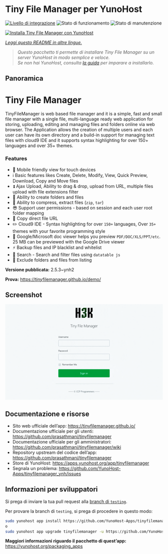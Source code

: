 <!--
N.B.: Questo README è stato automaticamente generato da <https://github.com/YunoHost/apps/tree/master/tools/readme_generator>
NON DEVE essere modificato manualmente.
-->

# Tiny File Manager per YunoHost

[![Livello di integrazione](https://dash.yunohost.org/integration/tinyfilemanager.svg)](https://dash.yunohost.org/appci/app/tinyfilemanager) ![Stato di funzionamento](https://ci-apps.yunohost.org/ci/badges/tinyfilemanager.status.svg) ![Stato di manutenzione](https://ci-apps.yunohost.org/ci/badges/tinyfilemanager.maintain.svg)

[![Installa Tiny File Manager con YunoHost](https://install-app.yunohost.org/install-with-yunohost.svg)](https://install-app.yunohost.org/?app=tinyfilemanager)

*[Leggi questo README in altre lingue.](./ALL_README.md)*

> *Questo pacchetto ti permette di installare Tiny File Manager su un server YunoHost in modo semplice e veloce.*  
> *Se non hai YunoHost, consulta [la guida](https://yunohost.org/install) per imparare a installarlo.*

## Panoramica

# Tiny File Manager

TinyFileManager is web based file manager and it is a simple, fast and small file manager with a single file, multi-language ready web application for storing, uploading, editing and managing files and folders online via web browser. The Application allows the creation of multiple users and each user can have its own directory and a build-in support for managing text files with cloud9 IDE and it supports syntax highlighting for over 150+ languages and over 35+ themes.

### Features

- :iphone: Mobile friendly view for touch devices
- :information_source: Basic features likes Create, Delete, Modify, View, Quick Preview, Download, Copy and Move files
- :arrow_double_up: Ajax Upload, Ability to drag & drop, upload from URL, multiple files upload with file extensions filter
- :file_folder: Ability to create folders and files
- :gift: Ability to compress, extract files (`zip`, `tar`)
- :sunglasses: Support user permissions - based on session and each user root folder mapping
- :floppy_disk: Copy direct file URL
- :pencil2: Cloud9 IDE - Syntax highlighting for over `150+` languages, Over `35+` themes with your favorite programming style
- :page_facing_up: Google/Microsoft doc viewer helps you preview `PDF/DOC/XLS/PPT/etc`. 25 MB can be previewed with the Google Drive viewer
- :zap: Backup files and IP blacklist and whitelist
- :mag_right: Search - Search and filter files using `datatable js`
- :file_folder: Exclude folders and files from listing



**Versione pubblicata:** 2.5.3~ynh2

**Prova:** <https://tinyfilemanager.github.io/demo/>

## Screenshot

![Screenshot di Tiny File Manager](./doc/screenshots/screenshot.png)

## Documentazione e risorse

- Sito web ufficiale dell’app: <https://tinyfilemanager.github.io/>
- Documentazione ufficiale per gli utenti: <https://github.com/prasathmani/tinyfilemanager>
- Documentazione ufficiale per gli amministratori: <https://github.com/prasathmani/tinyfilemanager/wiki>
- Repository upstream del codice dell’app: <https://github.com/prasathmani/tinyfilemanager>
- Store di YunoHost: <https://apps.yunohost.org/app/tinyfilemanager>
- Segnala un problema: <https://github.com/YunoHost-Apps/tinyfilemanager_ynh/issues>

## Informazioni per sviluppatori

Si prega di inviare la tua pull request alla [branch di `testing`](https://github.com/YunoHost-Apps/tinyfilemanager_ynh/tree/testing).

Per provare la branch di `testing`, si prega di procedere in questo modo:

```bash
sudo yunohost app install https://github.com/YunoHost-Apps/tinyfilemanager_ynh/tree/testing --debug
o
sudo yunohost app upgrade tinyfilemanager -u https://github.com/YunoHost-Apps/tinyfilemanager_ynh/tree/testing --debug
```

**Maggiori informazioni riguardo il pacchetto di quest’app:** <https://yunohost.org/packaging_apps>
